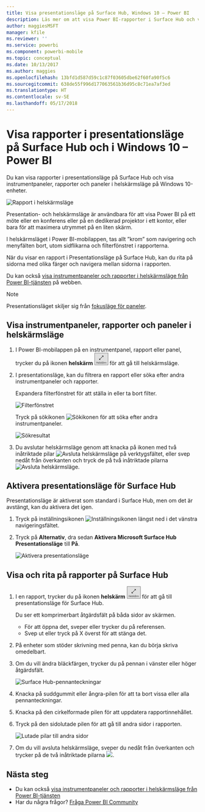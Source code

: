 ```yaml
---
title: Visa presentationsläge på Surface Hub, Windows 10 – Power BI
description: Läs mer om att visa Power BI-rapporter i Surface Hub och visa Power BI-instrumentpaneler, rapporter och paneler i helskärmsläge på Windows 10-enheter.
author: maggiesMSFT
manager: kfile
ms.reviewer: ''
ms.service: powerbi
ms.component: powerbi-mobile
ms.topic: conceptual
ms.date: 10/13/2017
ms.author: maggies
ms.openlocfilehash: 13bfd1d587d59c1c87f03605dbe62f60fa90f5c6
ms.sourcegitcommit: 638de55f996d177063561b36d95c8c71ea7af3ed
ms.translationtype: HT
ms.contentlocale: sv-SE
ms.lasthandoff: 05/17/2018
---
```

# <a name="view-reports-in-presentation-mode-on-surface-hub-and-windows-10---power-bi"></a>Visa rapporter i presentationsläge på Surface Hub och i Windows 10 – Power BI
Du kan visa rapporter i presentationsläge på Surface Hub och visa instrumentpaneler, rapporter och paneler i helskärmsläge på Windows 10-enheter. 

![Rapport i helskärmsläge](media/mobile-windows-10-app-presentation-mode/power-bi-presentation-mode.png)

Presentation- och helskärmsläge är användbara för att visa Power BI på ett möte eller en konferens eller på en dedikerad projektor i ett kontor, eller bara för att maximera utrymmet på en liten skärm. 

I helskärmsläget i Power BI-mobilappen, tas allt ”krom” som navigering och menyfälten bort, utom sidflikarna och filterfönstret i rapporterna.

När du visar en rapport i Presentationsläge på Surface Hub, kan du rita på sidorna med olika färger och navigera mellan sidorna i rapporten.

Du kan också [visa instrumentpaneler och rapporter i helskärmsläge från Power BI-tjänsten](service-fullscreen-mode.md) på webben.

> [!NOTE]
> Presentationsläget skiljer sig från [fokusläge för paneler](mobile-tiles-in-the-mobile-apps.md).
> 
> 

## <a name="display-dashboards-reports-and-tiles-in-full-screen-mode"></a>Visa instrumentpaneler, rapporter och paneler i helskärmsläge
1. I Power BI-mobilappen på en instrumentpanel, rapport eller panel, trycker du på ikonen **helskärm** ![helskärmsikonen](media/mobile-windows-10-app-presentation-mode/power-bi-full-screen-icon.png) för att gå till helskärmsläge.
2. I presentationsläge, kan du filtrera en rapport eller söka efter andra instrumentpaneler och rapporter.
   
    Expandera filterfönstret för att ställa in eller ta bort filter.
   
    ![Filterfönstret](media/mobile-windows-10-app-presentation-mode/power-bi-windows-10-presentation-filter.png)
   
     Tryck på sökikonen ![Sökikonen](media/mobile-windows-10-app-presentation-mode/power-bi-windows-10-presentation-search-icon.png) för att söka efter andra instrumentpaneler.
   
    ![Sökresultat](media/mobile-windows-10-app-presentation-mode/power-bi-windows-10-search.png)
3. Du avslutar helskärmsläge genom att knacka på ikonen med två inåtriktade pilar ![Avsluta helskärmsläge](media/mobile-windows-10-app-presentation-mode/power-bi-windows-10-exit-full-screen-icon.png) på verktygsfältet, eller svep nedåt från överkanten och tryck de på två inåtriktade pilarna ![Avsluta helskärmsläge](media/mobile-windows-10-app-presentation-mode/power-bi-windows-10-exit-full-screen-hub-icon.png).

## <a name="turn-on-presentation-mode-for-surface-hub"></a>Aktivera presentationsläge för Surface Hub
Presentationsläge är aktiverat som standard i Surface Hub, men om det är avstängt, kan du aktivera det igen.

1. Tryck på inställningsikonen ![Inställningsikonen](media/mobile-windows-10-app-presentation-mode/power-bi-settings-icon.png) längst ned i det vänstra navigeringsfältet.
2. Tryck på **Alternativ**, dra sedan **Aktivera Microsoft Surface Hub Presentationsläge** till **På**.
   
    ![Aktivera presentationsläge](media/mobile-windows-10-app-presentation-mode/power-bi-turn-on-presentation-mode.png)

## <a name="display-and-draw-on-reports-on-surface-hub"></a>Visa och rita på rapporter på Surface Hub
1. I en rapport, trycker du på ikonen **helskärm** ![helskärmsikonen](media/mobile-windows-10-app-presentation-mode/power-bi-full-screen-icon.png) för att gå till presentationsläge för Surface Hub.
   
    Du ser ett komprimerbart åtgärdsfält på båda sidor av skärmen. 
   
   * För att öppna det, sveper eller trycker du på referensen.
   * Svep ut eller tryck på X överst för att stänga det.
2. På enheter som stöder skrivning med penna, kan du börja skriva omedelbart. 
3. Om du vill ändra bläckfärgen, trycker du på pennan i vänster eller höger åtgärdsfält.
   
    ![Surface Hub-pennanteckningar](media/mobile-windows-10-app-presentation-mode/power-bi-windows-10-surface-hub-ink.png)
4. Knacka på suddgummit eller ångra-pilen för att ta bort vissa eller alla pennanteckningar.
5. Knacka på den cirkelformade pilen för att uppdatera rapportinnehållet.
6. Tryck på den sidolutade pilen för att gå till andra sidor i rapporten.
   
    ![Lutade pilar till andra sidor](media/mobile-windows-10-app-presentation-mode/power-bi-windows-10-surface-hub-arrows.png)
7. Om du vill avsluta helskärmsläge, sveper du nedåt från överkanten och trycker på de två inåtriktade pilarna ![](media/mobile-windows-10-app-presentation-mode/power-bi-windows-10-exit-full-screen-hub-icon.png).

## <a name="next-steps"></a>Nästa steg
* Du kan också [visa instrumentpaneler och rapporter i helskärmsläge från Power BI-tjänsten](service-fullscreen-mode.md)
* Har du några frågor? [Fråga Power BI Community](http://community.powerbi.com/)

